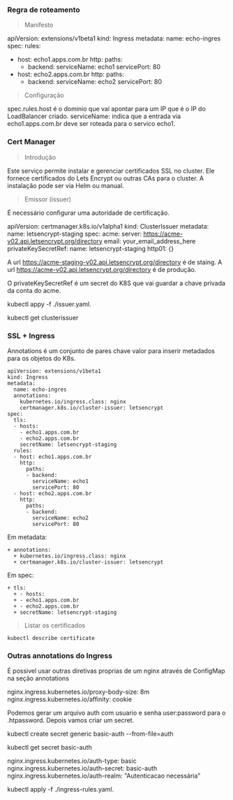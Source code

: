 ### Regra de roteamento

> Manifesto 

apiVersion: extensions/v1beta1
kind: Ingress
metadata:
  name: echo-ingres
spec:
  rules:
  - host: echo1.apps.com.br
    http:
      paths:
      - backend:
        serviceName: echo1
        servicePort: 80
  - host: echo2.apps.com.br
    http:
      paths:
      - backend:
        serviceName: echo2
        servicePort: 80
  
> Configuração

spec.rules.host é o dominio que vai apontar para um IP que é o IP do LoadBalancer criado.
serviceName: indica que a entrada via echo1.apps.com.br deve ser roteada para o servico echo1.

### Cert Manager


> Introdução

Este serviço permite instalar e gerenciar certificados SSL no cluster. Ele fornece certificados do Lets Encrypt ou outras CAs para o cluster. A instalação pode ser via Helm ou manual.

> Emissor (issuer)

É necessário configurar uma autoridade de certificação.

apiVersion: certmanager.k8s.io/v1alpha1
kind: ClusterIssuer
metadata:
  name: letsencrypt-staging
spec:
  acme:
    server: https://acme-v02.api.letsencrypt.org/directory
    email: your_email_address_here
    privateKeySecretRef:
      name: letsencrypt-staging
    http01: {}
    
A url https://acme-staging-v02.api.letsencrypt.org/directory é de staing. A url https://acme-v02.api.letsencrypt.org/directory é de produção. 

O privateKeySecretRef é um secret do K8S que vai guardar a chave privada da conta do acme.

kubectl appy -f ./issuer.yaml.

kubectl get clusterissuer

### SSL + Ingress

Annotations é um conjunto de pares chave valor para inserir metadados para os objetos do K8s.

```
apiVersion: extensions/v1beta1
kind: Ingress
metadata:
  name: echo-ingres
  annotations:
    kubernetes.io/ingress.class: nginx
    certmanager.k8s.io/cluster-issuer: letsencrypt
spec:
  tls: 
  - hosts:
    - echo1.apps.com.br
    - echo2.apps.com.br
    secretName: letsencrypt-staging
  rules:
  - host: echo1.apps.com.br
    http:
      paths:
      - backend:
        serviceName: echo1
        servicePort: 80
  - host: echo2.apps.com.br
    http:
      paths:
      - backend:
        serviceName: echo2
        servicePort: 80
```

Em metadata:

```     
+ annotations:
  + kubernetes.io/ingress.class: nginx
  + certmanager.k8s.io/cluster-issuer: letsencrypt
```

Em spec:

```
+ tls: 
  + - hosts:
  + - echo1.apps.com.br
  + - echo2.apps.com.br
  + secretName: letsencrypt-staging
```
  
  > Listar os certificados 
  
  ```
  kubectl describe certificate
  ```
  
  ### Outras annotations do Ingress
  
  É possivel usar outras diretivas proprias de um nginx através de ConfigMap na seção annotations
  
  nginx.ingress.kubernetes.io/proxy-body-size: 8m
  nginx.ingress.kubernetes.io/affinity: cookie
  
  Podemos gerar um arquivo auth com usuario e senha user:password para o .htpassword. Depois vamos criar um secret.
  
  kubectl create secret generic basic-auth --from-file=auth
  
  kubectl get secret basic-auth
  
  nginx.ingress.kubernetes.io/auth-type: basic
  nginx.ingress.kubernetes.io/auth-secret: basic-auth
  nginx.ingress.kubernetes.io/auth-realm: "Autenticacao necessária"
  
  kubectl apply -f ./ingress-rules.yaml.